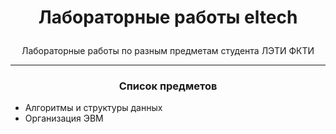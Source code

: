 # <p align = "center"> Лабораторные работы eltech </p>

<p align = "center"> Лабораторные работы по разным предметам студента ЛЭТИ ФКТИ</p>

---

### <p align = "center">Список предметов </p>

- Алгоритмы и структуры данных
- Организация ЭВМ
